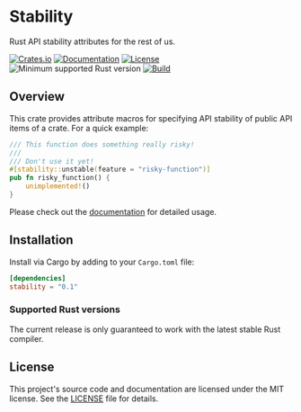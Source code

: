 # Stability

Rust API stability attributes for the rest of us.

[![Crates.io](https://img.shields.io/crates/v/stability.svg)](https://crates.io/crates/stability)
[![Documentation](https://docs.rs/stability/badge.svg)][documentation]
[![License](https://img.shields.io/badge/license-MIT-blue.svg)](LICENSE)
![Minimum supported Rust version](https://img.shields.io/badge/rustc-1.60+-yellow.svg)
[![Build](https://github.com/sagebind/stability/workflows/ci/badge.svg)](https://github.com/sagebind/stability/actions)

## Overview

This crate provides attribute macros for specifying API stability of public API items of a crate. For a quick example:

```rust
/// This function does something really risky!
///
/// Don't use it yet!
#[stability::unstable(feature = "risky-function")]
pub fn risky_function() {
    unimplemented!()
}
```

Please check out the [documentation] for detailed usage.

## Installation

Install via Cargo by adding to your `Cargo.toml` file:

```toml
[dependencies]
stability = "0.1"
```

### Supported Rust versions

The current release is only guaranteed to work with the latest stable Rust compiler.

## License

This project's source code and documentation are licensed under the MIT license. See the [LICENSE](LICENSE) file for details.


[documentation]: https://docs.rs/stability
